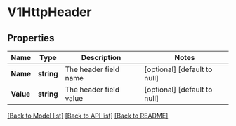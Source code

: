 # V1HttpHeader

## Properties
Name | Type | Description | Notes
------------ | ------------- | ------------- | -------------
**Name** | **string** | The header field name | [optional] [default to null]
**Value** | **string** | The header field value | [optional] [default to null]

[[Back to Model list]](../README.md#documentation-for-models) [[Back to API list]](../README.md#documentation-for-api-endpoints) [[Back to README]](../README.md)

